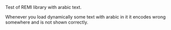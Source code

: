Test of REMI library with arabic text.

Whenever you load dynamically some text with arabic in it
it encodes wrong somewhere and is not shown correctly.

